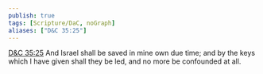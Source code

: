 ```yaml
---
publish: true
tags: [Scripture/DaC, noGraph]
aliases: ["D&C 35:25"]
---
```

[D&C 35:25](https://churchofjesuschrist.org/study/scriptures/dc-testament/dc/35?lang=eng&id=p25#p25) And Israel shall be saved in mine own due time; and by the keys which I have given shall they be led, and no more be confounded at all.
